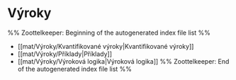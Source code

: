 # Výroky
%% Zoottelkeeper: Beginning of the autogenerated index file list  %%
-  [[mat/Výroky/Kvantifikované výroky|Kvantifikované výroky]]
-  [[mat/Výroky/Příklady|Příklady]]
-  [[mat/Výroky/Výroková logika|Výroková logika]]
%% Zoottelkeeper: End of the autogenerated index file list  %%
